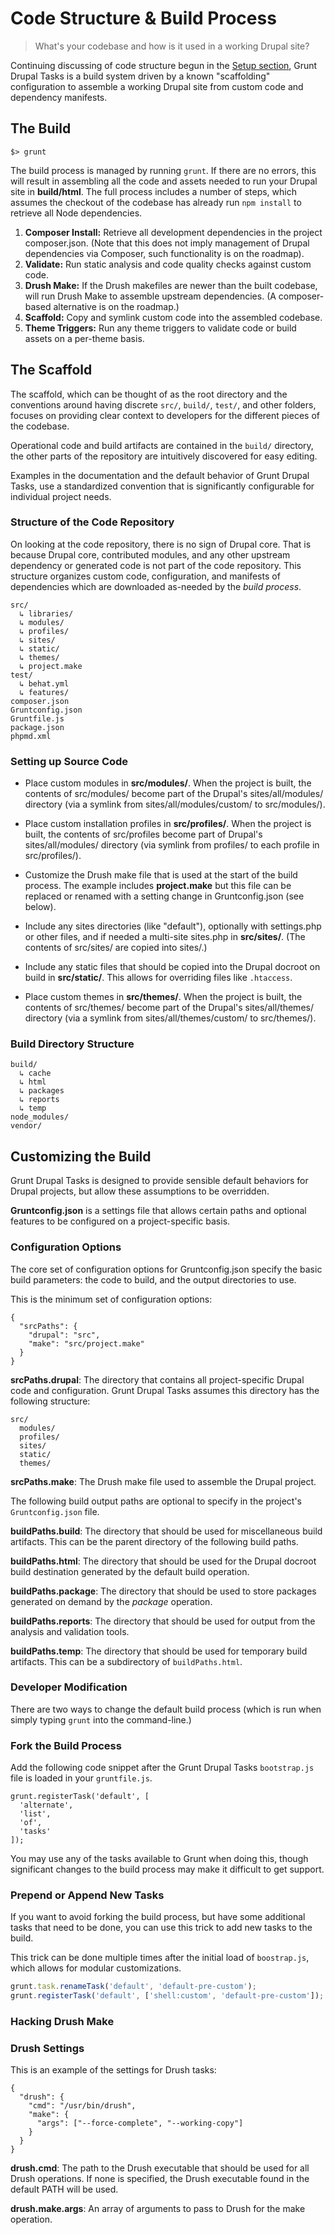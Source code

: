# Code Structure & Build Process

> What's your codebase and how is it used in a working Drupal site?

Continuing discussing of code structure begun in the
[Setup section](05_SETUP.md), Grunt Drupal Tasks is a build system driven by a
known "scaffolding" configuration to assemble a working Drupal site from custom
code and dependency manifests.

## The Build

```
$> grunt
```

The build process is managed by running `grunt`. If there are no errors, this
will result in assembling all the code and assets needed to run your Drupal site
in **build/html**. The full process includes a number of steps, which assumes
the checkout of the codebase has already run `npm install` to retrieve all Node
dependencies.

1. **Composer Install:** Retrieve all development dependencies in the project
  composer.json. (Note that this does not imply management of Drupal
  dependencies via Composer, such functionality is on the roadmap).
2. **Validate:** Run static analysis and code quality checks against custom code.
3. **Drush Make:** If the Drush makefiles are newer than the built codebase,
  will run Drush Make to assemble upstream dependencies. (A composer-based
  alternative is on the roadmap.)
4. **Scaffold:** Copy and symlink custom code into the assembled codebase.
5. **Theme Triggers:** Run any theme triggers to validate code or build assets
  on a per-theme basis.

## The Scaffold

The scaffold, which can be thought of as the root directory and the conventions
around having discrete `src/`, `build/`, `test/`, and other folders, focuses on
providing clear context to developers for the different pieces of the codebase.

Operational code and build artifacts are contained in the `build/` directory,
the other parts of the repository are intuitively discovered for easy editing.

Examples in the documentation and the default behavior of Grunt Drupal Tasks,
use a standardized convention that is significantly configurable for individual
project needs.

### Structure of the Code Repository

On looking at the code repository, there is no sign of Drupal core. That is
because Drupal core, contributed modules, and any other upstream dependency or
generated code is not part of the code repository. This structure organizes
custom code, configuration, and manifests of dependencies which are downloaded
as-needed by the *build process*.

```
src/
  ↳ libraries/
  ↳ modules/
  ↳ profiles/
  ↳ sites/
  ↳ static/
  ↳ themes/
  ↳ project.make
test/
  ↳ behat.yml
  ↳ features/
composer.json
Gruntconfig.json
Gruntfile.js
package.json
phpmd.xml
```

### Setting up Source Code

- Place custom modules in **src/modules/**. When the project is built, the
  contents of src/modules/ become part of the Drupal's sites/all/modules/
  directory (via a symlink from sites/all/modules/custom/ to src/modules/).

- Place custom installation profiles in **src/profiles/**. When the project is
  built, the contents of src/profiles become part of Drupal's sites/all/modules/
  directory (via symlink from profiles/ to each profile in src/profiles/).

- Customize the Drush make file that is used at the start of the build process.
  The example includes **project.make** but this file can be replaced or renamed
  with a setting change in Gruntconfig.json (see below).

- Include any sites directories (like "default"), optionally with settings.php
  or other files, and if needed a multi-site sites.php in **src/sites/**. (The
  contents of src/sites/ are copied into sites/.)

- Include any static files that should be copied into the Drupal docroot on
  build in **src/static/**. This allows for overriding files like `.htaccess`.

- Place custom themes in **src/themes/**. When the project is built, the
  contents of src/themes/ become part of the Drupal's sites/all/themes/
  directory (via a symlink from sites/all/themes/custom/ to src/themes/).

### Build Directory Structure

```
build/
  ↳ cache
  ↳ html
  ↳ packages
  ↳ reports
  ↳ temp
node_modules/
vendor/
```

## Customizing the Build

Grunt Drupal Tasks is designed to provide sensible default behaviors for Drupal
projects, but allow these assumptions to be overridden.

**Gruntconfig.json** is a settings file that allows certain paths and optional
features to be configured on a project-specific basis.

### Configuration Options

The core set of configuration options for Gruntconfig.json specify the basic
build parameters: the code to build, and the output directories to use.

This is the minimum set of configuration options:

```
{
  "srcPaths": {
    "drupal": "src",
    "make": "src/project.make"
  }
}
```

**srcPaths.drupal**: The directory that contains all project-specific Drupal
code and configuration. Grunt Drupal Tasks assumes this directory has the
following structure:

```
src/
  modules/
  profiles/
  sites/
  static/
  themes/
```

**srcPaths.make**: The Drush make file used to assemble the Drupal project.

The following build output paths are optional to specify in the project's
`Gruntconfig.json` file.

**buildPaths.build**: The directory that should be used for miscellaneous build
artifacts. This can be the parent directory of the following build paths.

**buildPaths.html**: The directory that should be used for the Drupal docroot
build destination generated by the default build operation.

**buildPaths.package**: The directory that should be used to store packages
generated on demand by the *package* operation.

**buildPaths.reports**: The directory that should be used for output from the
analysis and validation tools.

**buildPaths.temp**: The directory that should be used for temporary build
artifacts. This can be a subdirectory of `buildPaths.html`.

### Developer Modification

There are two ways to change the default build process (which is run when simply
typing `grunt` into the command-line.)

### Fork the Build Process
Add the following code snippet after the Grunt Drupal Tasks `bootstrap.js` file
is loaded in your `gruntfile.js`.

```
grunt.registerTask('default', [
  'alternate',
  'list',
  'of',
  'tasks'
]);
```

You may use any of the tasks available to Grunt when doing this, though
significant changes to the build process may make it difficult to get support.

### Prepend or Append New Tasks

If you want to avoid forking the build process, but have some additional tasks
that need to be done, you can use this trick to add new tasks to the build.

This trick can be done multiple times after the initial load of `boostrap.js`,
which allows for modular customizations.

```js
grunt.task.renameTask('default', 'default-pre-custom');
grunt.registerTask('default', ['shell:custom', 'default-pre-custom']);
```

### Hacking Drush Make

### Drush Settings

This is an example of the settings for Drush tasks:

```
{
  "drush": {
    "cmd": "/usr/bin/drush",
    "make": {
      "args": ["--force-complete", "--working-copy"]
    }
  }
}
```

**drush.cmd**: The path to the Drush executable that should be used for all
Drush operations. If none is specified, the Drush executable found in the
default PATH will be used.

**drush.make.args**: An array of arguments to pass to Drush for the make
operation.
